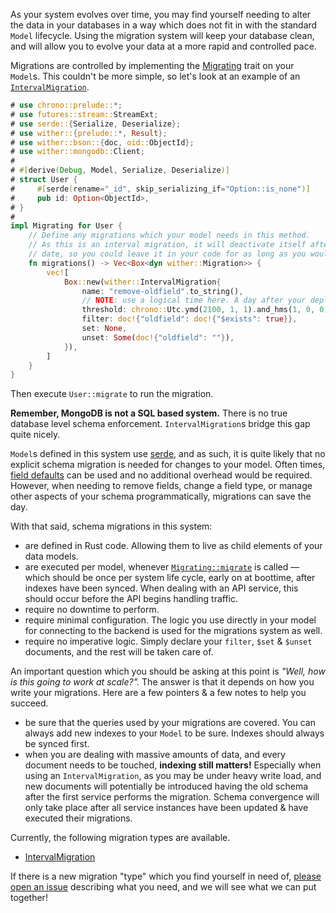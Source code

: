 As your system evolves over time, you may find yourself needing to alter the data in your databases in a way which does not fit in with the standard `Model` lifecycle. Using the migration system will keep your database clean, and will allow you to evolve your data at a more rapid and controlled pace.

Migrations are controlled by implementing the [Migrating](./trait.Migrating.html) trait on your `Model`s. This couldn't be more simple, so let's look at an example of an [`IntervalMigration`](./struct.IntervalMigration.html).

```rust
# use chrono::prelude::*;
# use futures::stream::StreamExt;
# use serde::{Serialize, Deserialize};
# use wither::{prelude::*, Result};
# use wither::bson::{doc, oid::ObjectId};
# use wither::mongodb::Client;
#
# #[derive(Debug, Model, Serialize, Deserialize)]
# struct User {
#     #[serde(rename="_id", skip_serializing_if="Option::is_none")]
#     pub id: Option<ObjectId>,
# }
#
impl Migrating for User {
    // Define any migrations which your model needs in this method.
    // As this is an interval migration, it will deactivate itself after the given threshold
    // date, so you could leave it in your code for as long as you would like.
    fn migrations() -> Vec<Box<dyn wither::Migration>> {
        vec![
            Box::new(wither::IntervalMigration{
                name: "remove-oldfield".to_string(),
                // NOTE: use a logical time here. A day after your deployment date, or the like.
                threshold: chrono::Utc.ymd(2100, 1, 1).and_hms(1, 0, 0),
                filter: doc!{"oldfield": doc!{"$exists": true}},
                set: None,
                unset: Some(doc!{"oldfield": ""}),
            }),
        ]
    }
}
```

Then execute `User::migrate` to run the migration.

**Remember, MongoDB is not a SQL based system.** There is no true database level schema enforcement. `IntervalMigration`s bridge this gap quite nicely.

`Model`s defined in this system use [serde](https://serde.rs/), and as such, it is quite likely that no explicit schema migration is needed for changes to your model. Often times, [field defaults](https://serde.rs/field-attrs.html#serdedefault) can be used and no additional overhead would be required. However, when needing to remove fields, change a field type, or manage other aspects of your schema programmatically, migrations can save the day.

With that said, schema migrations in this system:

- are defined in Rust code. Allowing them to live as child elements of your data models.
- are executed per model, whenever [`Migrating::migrate`](../migration/trait.Migrating.html#method.migrate) is called — which should be once per system life cycle, early on at boottime, after indexes have been synced. When dealing with an API service, this should occur before the API begins handling traffic.
- require no downtime to perform.
- require minimal configuration. The logic you use directly in your model for connecting to the backend is used for the migrations system as well.
- require no imperative logic. Simply declare your `filter`, `$set` & `$unset` documents, and the rest will be taken care of.

An important question which you should be asking at this point is _"Well, how is this going to work at scale?"._ The answer is that it depends on how you write your migrations. Here are a few pointers & a few notes to help you succeed.

- be sure that the queries used by your migrations are covered. You can always add new indexes to your `Model` to be sure. Indexes should always be synced first.
- when you are dealing with massive amounts of data, and every document needs to be touched, **indexing still matters!** Especially when using an `IntervalMigration`, as you may be under heavy write load, and new documents will potentially be introduced having the old schema after the first service performs the migration. Schema convergence will only take place after all service instances have been updated & have executed their migrations.

Currently, the following migration types are available.

- [IntervalMigration](./struct.IntervalMigration.html)

If there is a new migration "type" which you find yourself in need of, [please open an issue](https://github.com/thedodd/wither) describing what you need, and we will see what we can put together!
